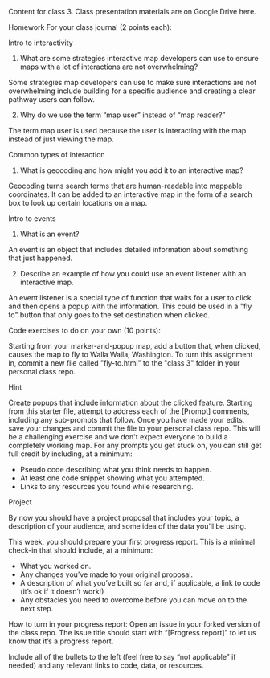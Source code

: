 Content for class 3.
Class presentation materials are on Google Drive here.

Homework
For your class journal (2 points each):

Intro to interactivity

1. What are some strategies interactive map developers can use to ensure maps with a lot of interactions are not overwhelming?

Some strategies map developers can use to make sure interactions are not overwhelming include building for a specific audience and creating a clear pathway users can follow. 


2. Why do we use the term “map user” instead of “map reader?”

The term map user is used because the user is interacting with the map instead of just viewing the map.


Common types of interaction

1. What is geocoding and how might you add it to an interactive map?

Geocoding turns search terms that are human-readable into mappable coordinates. It can be added to an interactive map in the form of a search box to look up certain locations on a map.


Intro to events

1. What is an event?

An event is an object that includes detailed information about something that just happened.


2. Describe an example of how you could use an event listener with an interactive map.

An event listener is a special type of function that waits for a user to click and then opens a popup with the information. This could be used in a "fly to" button that only goes to the set destination when clicked.


Code exercises to do on your own (10 points):

Starting from your marker-and-popup map, add a button that, when clicked, causes the map to fly to Walla Walla, Washington. To turn this assignment in, commit a new file called "fly-to.html" to the "class 3" folder in your personal class repo.

Hint

Create popups that include information about the clicked feature. Starting from this starter file, attempt to address each of the [Prompt] comments, including any sub-prompts that follow. Once you have made your edits, save your changes and commit the file to your personal class repo. This will be a challenging exercise and we don't expect everyone to build a completely working map. For any prompts you get stuck on, you can still get full credit by including, at a minimum:
- Pseudo code describing what you think needs to happen.
- At least one code snippet showing what you attempted.
- Links to any resources you found while researching.

Project

By now you should have a project proposal that includes your topic, a description of your audience, and some idea of the data you’ll be using.

This week, you should prepare your first progress report. This is a minimal check-in that should include, at a minimum:

- What you worked on.
- Any changes you’ve made to your original proposal.
- A description of what you’ve built so far and, if applicable, a link to code (it’s ok if it doesn’t work!)
- Any obstacles you need to overcome before you can move on to the next step.

How to turn in your progress report: Open an issue in your forked version of the class repo. The issue title should start with “[Progress report]” to let us know that it’s a progress report.

Include all of the bullets to the left (feel free to say “not applicable” if needed) and any relevant links to code, data, or resources.
